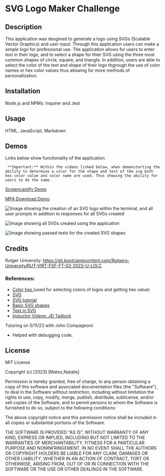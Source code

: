 # SVG Logo Maker Challenge

## Description

This application was desgined to generate a logo using SVGs (Scalable Vector Graphics) and user input. Through this application users can make a simple logo for professional use. The application allows for users to enter text in their logo, and to select a shape for thier SVG using the three most common shapes of circle, square, and triangle. In addition, users are able to select the color of the text and shape of their logo thgrough the use of color names or hex color values thus allowing for more methods of personalization.

## Installation

Node.js and NPMs: Inquirer and Jest

## Usage

HTML, JavaScript, Markdown

## Demos

Links below show functionality of the application.

``` **Important:** Within the videos linked below, when demonstarting the ability to determine a color for the shape and text of the svg both hex color value and color name are used. Thus showing the ability for users to do the same.```

[Screencastify Demo](https://watch.screencastify.com/v/JlSLepYcuqVPrES5KkYg)

[MP4 Download Demo](examples/videos/SVG%20Logo%20Maker.mp4)

![Image showing the creation of an SVG logo within the terminal, and all user prompts in addition to responses for all SVGs created](examples/images/prompts/svg_example_cli_all.png)

![Image showing all SVGs created using the application](examples/images/logos/svg_example_all.png)

![Image showing passed tests for the created SVG shapes](examples/images/tests/svg_example_cli_tests.png)

## Credits

Rutger University: https://git.bootcampcontent.com/Rutgers-University/RUT-VIRT-FSF-FT-02-2023-U-LOLC

### References:
- [Color hex ](https://www.color-hex.com) (used for selecting colors of logos and getting hex value)
- [SVG](https://en.wikipedia.org/wiki/SVG)
- [SVG tutorial](https://developer.mozilla.org/en-US/docs/Web/SVG/Tutorial)
- [Basic SVG shapes](https://developer.mozilla.org/en-US/docs/Web/SVG/Tutorial/Basic_Shapes)
- [Text in SVG](https://developer.mozilla.org/en-US/docs/Web/SVG/Tutorial/Texts)
- [Instuctor Videos: JD Tadlock](https://gist.github.com/jdtdesigns/9cfe05400063902e46aa5f6faabff0ca)

Tutoring on 5/11/23 with John Compagnoni:
- Helped with debugging code.

## License

MIT License

Copyright (c) [2023] [Matos,Natalie]

Permission is hereby granted, free of charge, to any person obtaining a copy
of this software and associated documentation files (the "Software"), to deal
in the Software without restriction, including without limitation the rights
to use, copy, modify, merge, publish, distribute, sublicense, and/or sell
copies of the Software, and to permit persons to whom the Software is
furnished to do so, subject to the following conditions:

The above copyright notice and this permission notice shall be included in all
copies or substantial portions of the Software.

THE SOFTWARE IS PROVIDED "AS IS", WITHOUT WARRANTY OF ANY KIND, EXPRESS OR
IMPLIED, INCLUDING BUT NOT LIMITED TO THE WARRANTIES OF MERCHANTABILITY,
FITNESS FOR A PARTICULAR PURPOSE AND NONINFRINGEMENT. IN NO EVENT SHALL THE
AUTHORS OR COPYRIGHT HOLDERS BE LIABLE FOR ANY CLAIM, DAMAGES OR OTHER
LIABILITY, WHETHER IN AN ACTION OF CONTRACT, TORT OR OTHERWISE, ARISING FROM,
OUT OF OR IN CONNECTION WITH THE SOFTWARE OR THE USE OR OTHER DEALINGS IN THE
SOFTWARE.
